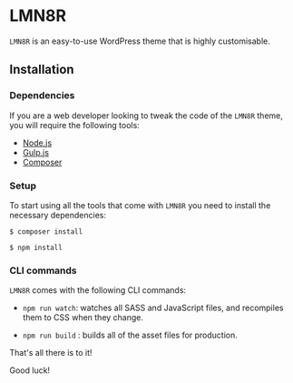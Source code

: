 
# LMN8R

 `LMN8R` is an easy-to-use WordPress theme that is highly customisable.

## Installation

###  Dependencies

If you are a web developer looking to tweak the code of the `LMN8R` theme, you will require the following tools:

- [Node.js](https://nodejs.org/)
- [Gulp.js](https://gulpjs.com/)
- [Composer](https://getcomposer.org/)

###  Setup

To start using all the tools that come with `LMN8R` you need to install the necessary dependencies:

`$ composer install`

`$ npm install`

###  CLI commands

`LMN8R` comes with the following CLI commands:

-  `npm run watch`: watches all SASS and JavaScript files, and recompiles them to CSS when they change.

-  `npm run build` : builds all of the asset files for production.

That's all there is to it!

Good luck!
